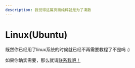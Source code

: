 ```yaml
---
description: 我觉得这篇页面纯粹就是为了凑数
---
```


# Linux\(Ubuntu\)

既然你已经用了linux系统的时候就已经不再需要教程了不是吗 :\)

如果你确实需要，那么就请[联系我吧！](https://t.me/T1m0Rzzz)


